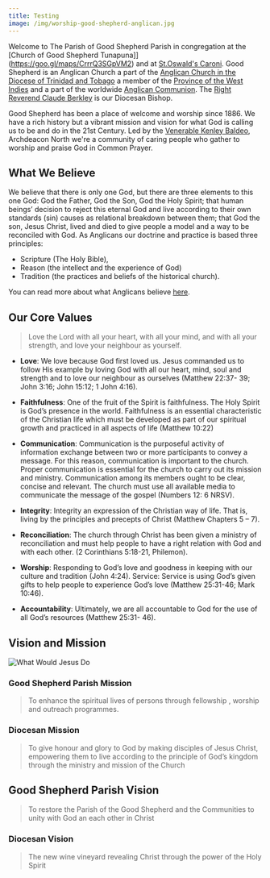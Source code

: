 ```yaml
---
title: Testing
image: /img/worship-good-shepherd-anglican.jpg
---
```

Welcome to The Parish of Good Shepherd Parish in congregation at the [Church of Good Shepherd Tunapuna]](https://goo.gl/maps/CrrrQ3SGpVM2) and at [St.Oswald's Caroni](https://goo.gl/maps/CrrrQ3SGpVM2). Good Shepherd is an Anglican Church a part of the [Anglican Church in the Diocese of Trinidad and Tobago](http://theanglicanchurchtt.com) a member of the [Province of the West Indies](http://http://westindies.anglican.org) and a part of the worldwide [Anglican Communion](http://anglican.org). The [Right Reverend Claude Berkley](http://theanglicanchurchtt.com/home-page/history/bishops-clergy/bishop-claude-berkley/) is our Diocesan Bishop.

Good Shepherd has been a place of welcome and worship since 1886\. We have a rich history but a vibrant mission and vision for what God is calling us to be and do in the 21st Century. Led by the [Venerable Kenley Baldeo](/about_us/clergy.html), Archdeacon North we're a community of caring people who gather to worship and praise God in Common Prayer.

## What We Believe

We believe that there is only one God, but there are three elements to this one God: God the Father, God the Son, God the Holy Spirit; that human beings’ decision to reject this eternal God and live according to their own standards (sin) causes as relational breakdown between them; that God the son, Jesus Christ, lived and died to give people a model and a way to be reconciled with God. As Anglicans our doctrine and practice is based three principles:

*   Scripture (The Holy Bible),
*   Reason (the intellect and the experience of God)
*   Tradition (the practices and beliefs of the historical church).

You can read more about what Anglicans believe [here](http://www.anglicanswi.org/anglicanism/).

## Our Core Values

> Love the Lord with all your heart, with all your mind, and with all your strength, and love your neighbour as yourself.

*   **Love**: We love because God first loved us. Jesus commanded us to follow His example by loving God with all our heart, mind, soul and strength and to love our neighbour as ourselves (Matthew 22:37- 39; John 3:16; John 15:12; 1 John 4:16).

*   **Faithfulness**: One of the fruit of the Spirit is faithfulness. The Holy Spirit is God’s presence in the world. Faithfulness is an essential characteristic of the Christian life which must be developed as part of our spiritual growth and practiced in all aspects of life (Matthew 10:22)

*   **Communication**: Communication is the purposeful activity of information exchange between two or more participants to convey a message. For this reason, communication is important to the church. Proper communication is essential for the church to carry out its mission and ministry. Communication among its members ought to be clear, concise and relevant. The church must use all available media to communicate the message of the gospel (Numbers 12: 6 NRSV).

*   **Integrity**: Integrity an expression of the Christian way of life. That is, living by the principles and precepts of Christ (Matthew Chapters 5 – 7).

*   **Reconciliation**: The church through Christ has been given a ministry of reconciliation and must help people to have a right relation with God and with each other. (2 Corinthians 5:18-21, Philemon).

*   **Worship**: Responding to God’s love and goodness in keeping with our culture and tradition (John 4:24). Service: Service is using God’s given gifts to help people to experience God’s love (Matthew 25:31-46; Mark 10:46).

*   **Accountability**: Ultimately, we are all accountable to God for the use of all God’s resources (Matthew 25:31- 46).

## Vision and Mission

![What Would Jesus Do ](/assets/img/about/good-sehpherd-vision-mission.jpg "Good Shepherd Mission and Vision")

### Good Shepherd Parish Mission

> To enhance the spiritual lives of persons through fellowship , worship and outreach programmes.

### Diocesan Mission

> To give honour and glory to God by making disciples of Jesus Christ, empowering them to live according to the principle of God’s kingdom through the ministry and mission of the Church

## Good Shepherd Parish Vision

> To restore the Parish of the Good Shepherd and the Communities to unity with God an each other in Christ

### Diocesan Vision

> The new wine vineyard revealing Christ through the power of the Holy Spirit
